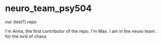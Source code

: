 # neuro_team_psy504
our (test?) repo

I'm Anna, the first contributor of the repo.
I'm Max. I am in the neuro team .
for the lord of chaos
